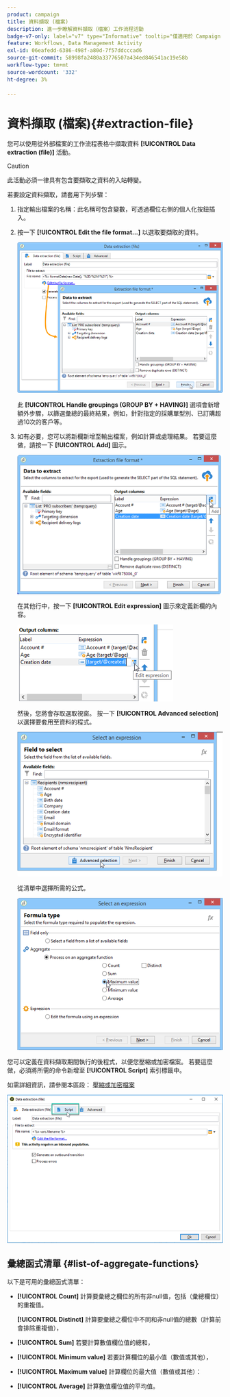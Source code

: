 ```yaml
---
product: campaign
title: 資料擷取 (檔案)
description: 進一步瞭解資料擷取（檔案）工作流程活動
badge-v7-only: label="v7" type="Informative" tooltip="僅適用於 Campaign Classic v7"
feature: Workflows, Data Management Activity
exl-id: 06eafedd-6386-498f-a80d-7f57ddcccad6
source-git-commit: 58998fa2480a33776507a434ed846541ac19e58b
workflow-type: tm+mt
source-wordcount: '332'
ht-degree: 3%

---
```


# 資料擷取 (檔案){#extraction-file}



您可以使用從外部檔案的工作流程表格中擷取資料 **[!UICONTROL Data extraction (file)]** 活動。

>[!CAUTION]
>
>此活動必須一律具有包含要擷取之資料的入站轉變。

若要設定資料擷取，請套用下列步驟：

1. 指定輸出檔案的名稱：此名稱可包含變數，可透過欄位右側的個人化按鈕插入。
1. 按一下 **[!UICONTROL Edit the file format...]** 以選取要擷取的資料。

   ![](assets/s_advuser_extract_file_param.png)

   此 **[!UICONTROL Handle groupings (GROUP BY + HAVING)]** 選項會新增額外步驟，以篩選彙總的最終結果，例如，針對指定的採購單型別、已訂購超過10次的客戶等。

1. 如有必要，您可以將新欄新增至輸出檔案，例如計算或處理結果。 若要這麼做，請按一下 **[!UICONTROL Add]** 圖示。

   ![](assets/s_advuser_extract_file_add_col.png)

   在其他行中，按一下 **[!UICONTROL Edit expression]** 圖示來定義新欄的內容。

   ![](assets/s_advuser_extract_file_add_exp.png)

   然後，您將會存取選取視窗。 按一下 **[!UICONTROL Advanced selection]** 以選擇要套用至資料的程式。

   ![](assets/s_advuser_extract_file_advanced_selection.png)

   從清單中選擇所需的公式。

   ![](assets/s_advuser_extract_file_agregate_values.png)

您可以定義在資料擷取期間執行的後程式，以便您壓縮或加密檔案。 若要這麼做，必須將所需的命令新增至 **[!UICONTROL Script]** 索引標籤中。

如需詳細資訊，請參閱本區段： [壓縮或加密檔案](../../platform/using/zip-encrypt.md)

![](assets/postprocessing_dataextraction.png)

## 彙總函式清單 {#list-of-aggregate-functions}

以下是可用的彙總函式清單：

* **[!UICONTROL Count]** 計算要彙總之欄位的所有非null值，包括（彙總欄位）的重複值。

  **[!UICONTROL Distinct]** 計算要彙總之欄位中不同和非null值的總數（計算前會排除重複值），

* **[!UICONTROL Sum]** 若要計算數值欄位值的總和，
* **[!UICONTROL Minimum value]** 若要計算欄位的最小值（數值或其他），
* **[!UICONTROL Maximum value]** 計算欄位的最大值（數值或其他）：
* **[!UICONTROL Average]** 計算數值欄位值的平均值。
